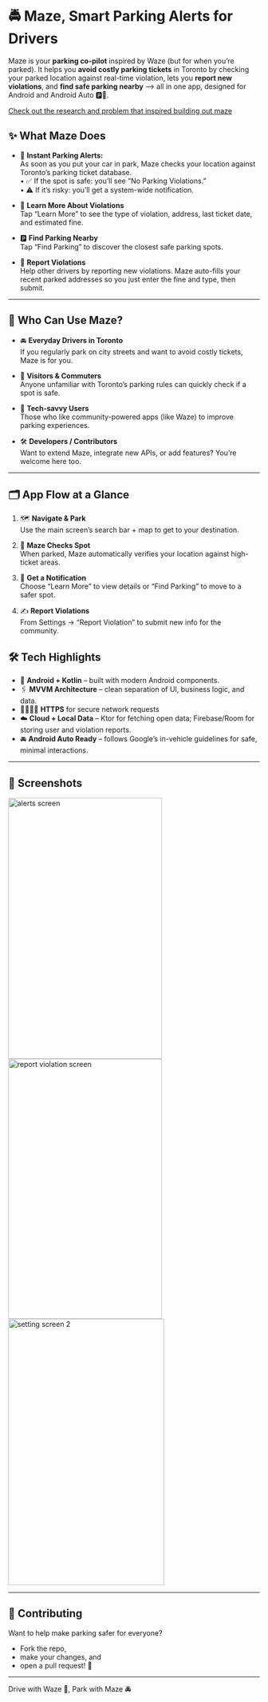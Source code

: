 # 🚔 Maze, Smart Parking Alerts for Drivers

Maze is your **parking co-pilot** inspired by Waze (but for when you’re parked). It helps you **avoid costly parking tickets** in Toronto by checking your parked location against real-time violation, lets you **report new violations**, and **find safe parking nearby** —> all in one app, designed for Android and Android Auto 🅿️🚦. <br>

[Check out the research and problem that inspired building out maze](https://sites.google.com/view/chikodilee/portfolio/maze)

## ✨ What Maze Does

- 🔔 **Instant Parking Alerts:**  
  As soon as you put your car in park, Maze checks your location against Toronto’s parking ticket database.  
  • ✅ If the spot is safe: you’ll see “No Parking Violations.”  
  • ⚠️ If it’s risky: you’ll get a system-wide notification.

- 📜 **Learn More About Violations**  
  Tap “Learn More” to see the type of violation, address, last ticket date, and estimated fine.

- 🅿️ **Find Parking Nearby**  
  Tap “Find Parking” to discover the closest safe parking spots.

- 📝 **Report Violations**  
  Help other drivers by reporting new violations. Maze auto-fills your recent parked addresses so you just enter the fine and type, then submit.

---
## 👥 Who Can Use Maze?

- 🚘 **Everyday Drivers in Toronto**  
  If you regularly park on city streets and want to avoid costly tickets, Maze is for you.

- 🧭 **Visitors & Commuters**  
  Anyone unfamiliar with Toronto’s parking rules can quickly check if a spot is safe.

- 📡 **Tech-savvy Users**  
  Those who like community-powered apps (like Waze) to improve parking experiences.

- 🛠 **Developers / Contributors**  
  Want to extend Maze, integrate new APIs, or add features? You’re welcome here too.

---

## 🗂 App Flow at a Glance

1. 🗺 **Navigate & Park**  
   Use the main screen’s search bar + map to get to your destination.

2. 🛑 **Maze Checks Spot**  
   When parked, Maze automatically verifies your location against high-ticket areas.

3. 📲 **Get a Notification**  
   Choose “Learn More” to view details or “Find Parking” to move to a safer spot.

4. ✍️ **Report Violations**  
   From Settings → “Report Violation” to submit new info for the community.

## 🛠 Tech Highlights

- 🧩 **Android + Kotlin** – built with modern Android components.
- 🖇 **MVVM Architecture** – clean separation of UI, business logic, and data.
- 🫱🏾‍🫲🏾 **HTTPS** for secure network requests  
- ☁️ **Cloud + Local Data** – Ktor for fetching open data; Firebase/Room for storing user and violation reports.
- 🚘 **Android Auto Ready** – follows Google’s in-vehicle guidelines for safe, minimal interactions.
  
---

## 📸 Screenshots
<img width="308" height="522" alt="alerts screen" src="https://github.com/user-attachments/assets/9f30044a-a0a6-4f78-a47f-33eed0cf593d" />
<img width="308" height="520" alt="report violation screen" src="https://github.com/user-attachments/assets/6097df6b-cf8a-4818-9ca5-0da8c5f72143" />
<img width="312" height="533" alt="setting screen 2" src="https://github.com/user-attachments/assets/36e06236-cb1d-4754-8e88-9836dbcf0742" />

---

## 🤝 Contributing

Want to help make parking safer for everyone? <br>
- Fork the repo,
- make your changes, and
- open a pull request! 🫶

---
Drive with Waze 👻, Park with Maze 🚔
